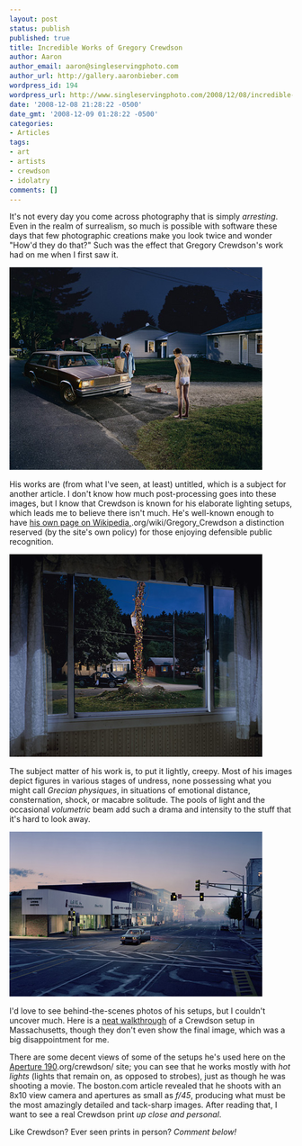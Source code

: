 ```yaml
---
layout: post
status: publish
published: true
title: Incredible Works of Gregory Crewdson
author: Aaron
author_email: aaron@singleservingphoto.com
author_url: http://gallery.aaronbieber.com
wordpress_id: 194
wordpress_url: http://www.singleservingphoto.com/2008/12/08/incredible-works-of-gregory-crewdson/
date: '2008-12-08 21:28:22 -0500'
date_gmt: '2008-12-09 01:28:22 -0500'
categories:
- Articles
tags:
- art
- artists
- crewdson
- idolatry
comments: []
---
```

It's not every day you come across photography that is simply
_arresting_. Even in the realm of surrealism, so much is possible with
software these days that few photographic creations make you look twice
and wonder "How'd they do that?" Such was the effect that Gregory
Crewdson's work had on me when I first saw it.

![](/articles/Crewdson/gregory-crewdson-6.jpg)

His works are (from what I've seen, at least) untitled, which is a
subject for another article. I don't know how much post-processing goes
into these images, but I know that Crewdson is known for his elaborate
lighting setups, which leads me to believe there isn't much. He's
well-known enough to have [his own page on
Wikipedia,](http://en.wikipedia).org/wiki/Gregory_Crewdson a distinction
reserved (by the site's own policy) for those enjoying defensible public
recognition.

![](/articles/Crewdson/gregory-crewdson-5.jpg)

The subject matter of his work is, to put it lightly, creepy. Most of
his images depict figures in various stages of undress, none possessing
what you might call _Grecian physiques_, in situations of emotional
distance, consternation, shock, or macabre solitude. The pools of light
and the occasional _volumetric_ beam add such a drama and intensity to
the stuff that it's hard to look away.

![](/articles/Crewdson/gregory-crewdson-1.jpg)

I'd love to see behind-the-scenes photos of his setups, but I couldn't
uncover much. Here is a [neat
walkthrough](http://www.boston.com/ae/theater_arts/gallery/crewdsonline/)
of a Crewdson setup in Massachusetts, though they don't even show the
final image, which was a big disappointment for me.

There are some decent views of some of the setups he's used here on the
[Aperture 190](http://www.aperture).org/crewdson/ site; you can see that
he works mostly with *hot lights* (lights that remain on, as opposed
to strobes), just as though he was shooting a movie. The boston.com
article revealed that he shoots with an 8x10 view camera and apertures
as small as _f/45_, producing what must be the most amazingly detailed
and tack-sharp images. After reading that, I want to see a real Crewdson
print _up close and personal_.

Like Crewdson? Ever seen prints in person? _Comment below!_
